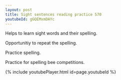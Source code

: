 ```yaml
---
layout: post
title: Sight sentences reading practice 570
youtubeId: gGQEMxmDAYc
---
```

 
 
Helps to learn sight words and their spelling.

Opportunitiy to repeat the spelling. 

Practice spelling. 
 
Practice for spelling bee competitions. 
 
{% include youtubePlayer.html id=page.youtubeId %}
 
 
